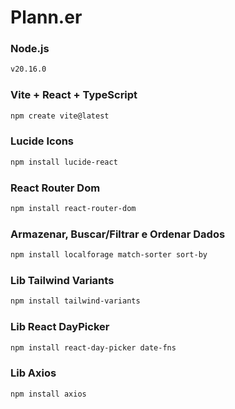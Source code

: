 # Plann.er



### Node.js

```sh
v20.16.0
```

### Vite + React + TypeScript

```sh
npm create vite@latest
```

### Lucide Icons

```sh
npm install lucide-react 
```

### React Router Dom

```sh
npm install react-router-dom
```

### Armazenar, Buscar/Filtrar e Ordenar Dados

```sh
npm install localforage match-sorter sort-by
```

### Lib Tailwind Variants

```sh
npm install tailwind-variants
```

### Lib React DayPicker

```sh
npm install react-day-picker date-fns
```

### Lib Axios

```sh
npm install axios
```
